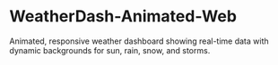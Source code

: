# WeatherDash-Animated-Web
Animated, responsive weather dashboard showing real-time data with dynamic backgrounds for sun, rain, snow, and storms.
